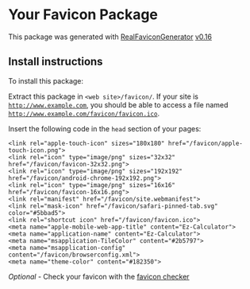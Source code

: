 # Your Favicon Package

This package was generated with [RealFaviconGenerator](https://realfavicongenerator.net/) [v0.16](https://realfavicongenerator.net/change_log#v0.16)

## Install instructions

To install this package:

Extract this package in <code>&lt;web site&gt;/favicon/</code>. If your site is <code>http://www.example.com</code>, you should be able to access a file named <code>http://www.example.com/favicon/favicon.ico</code>.

Insert the following code in the `head` section of your pages:

    <link rel="apple-touch-icon" sizes="180x180" href="/favicon/apple-touch-icon.png">
    <link rel="icon" type="image/png" sizes="32x32" href="/favicon/favicon-32x32.png">
    <link rel="icon" type="image/png" sizes="192x192" href="/favicon/android-chrome-192x192.png">
    <link rel="icon" type="image/png" sizes="16x16" href="/favicon/favicon-16x16.png">
    <link rel="manifest" href="/favicon/site.webmanifest">
    <link rel="mask-icon" href="/favicon/safari-pinned-tab.svg" color="#5bbad5">
    <link rel="shortcut icon" href="/favicon/favicon.ico">
    <meta name="apple-mobile-web-app-title" content="Ez-Calculator">
    <meta name="application-name" content="Ez-Calculator">
    <meta name="msapplication-TileColor" content="#2b5797">
    <meta name="msapplication-config" content="/favicon/browserconfig.xml">
    <meta name="theme-color" content="#182350">

*Optional* - Check your favicon with the [favicon checker](https://realfavicongenerator.net/favicon_checker)